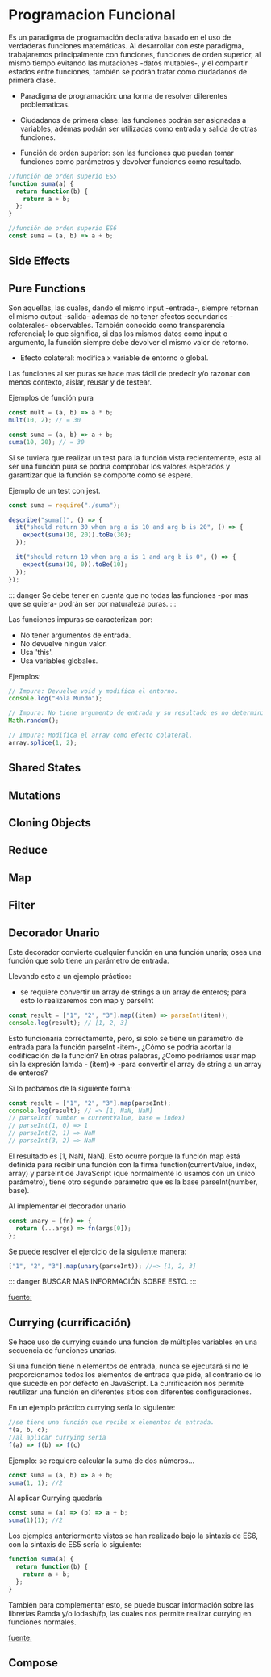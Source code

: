 # Programacion Funcional

Es un paradigma de programación declarativa basado en el uso de verdaderas funciones matemáticas. Al desarrollar con este paradigma, trabajaremos principalmente con funciones, funciones de orden superior, al mismo tiempo evitando las mutaciones -datos mutables-, y el compartir estados entre funciones, también se podrán tratar como ciudadanos de primera clase.

- Paradigma de programación: una forma de resolver diferentes problematicas.

- Ciudadanos de primera clase: las funciones podrán ser asignadas a variables, adémas podrán ser utilizadas como entrada y salida de otras funciones.

- Función de orden superior: son las funciones que puedan tomar funciones como parámetros y devolver funciones como resultado.

```js
//función de orden superio ES5
function suma(a) {
  return function(b) {
    return a + b;
  };
}

//función de orden superio ES6
const suma = (a, b) => a + b;
```

## Side Effects

## Pure Functions

Son aquellas, las cuales, dando el mismo input -entrada-, siempre retornan el mismo output -salida- ademas de no tener efectos secundarios -colaterales- observables. También conocido como transparencia referencial; lo que significa, si das los mismos datos como input o argumento, la función siempre debe devolver el mismo valor de retorno.

- Efecto colateral: modifica x variable de entorno o global.

Las funciones al ser puras se hace mas fácil de predecir y/o razonar con menos contexto, aislar, reusar y de testear.

Ejemplos de función pura

```js
const mult = (a, b) => a * b;
mult(10, 2); // = 30
```

```js
const suma = (a, b) => a + b;
suma(10, 20); // = 30
```

Si se tuviera que realizar un test para la función vista recientemente, esta al ser una función pura se podría comprobar los valores esperados y garantizar que la función se comporte como se espere.

Ejemplo de un test con jest.

```js
const suma = require("./suma");

describe("suma()", () => {
  it("should return 30 when arg a is 10 and arg b is 20", () => {
    expect(suma(10, 20)).toBe(30);
  });

  it("should return 10 when arg a is 1 and arg b is 0", () => {
    expect(suma(10, 0)).toBe(10);
  });
});
```

::: danger
Se debe tener en cuenta que no todas las funciones -por mas que se quiera- podrán ser por naturaleza puras.
:::

Las funciones impuras se caracterizan por:

- No tener argumentos de entrada.
- No devuelve ningún valor.
- Usa 'this'.
- Usa variables globales.

Ejemplos:

```js
// Impura: Devuelve void y modifica el entorno.
console.log("Hola Mundo");

// Impura: No tiene argumento de entrada y su resultado es no determinista.
Math.random();

// Impura: Modifica el array como efecto colateral.
array.splice(1, 2);
```

## Shared States

## Mutations

## Cloning Objects

## Reduce

## Map

## Filter

## Decorador Unario

Este decorador convierte cualquier función en una función unaria; osea una función que solo tiene un parámetro de entrada.

Llevando esto a un ejemplo práctico:

- se requiere convertir un array de strings a un array de enteros; para esto lo realizaremos con map y parseInt

```ts
const result = ["1", "2", "3"].map((item) => parseInt(item));
console.log(result); // [1, 2, 3]
```

Esto funcionaría correctamente, pero, si solo se tiene un parámetro de entrada para la función parseInt -item-, ¿Cómo se podría acortar la codificación de la función? En otras palabras, ¿Cómo podríamos usar map sin la expresión lamda - (item)=> -para convertir el array de string a un array de enteros?

Si lo probamos de la siguiente forma:

```ts
const result = ["1", "2", "3"].map(parseInt);
console.log(result); // => [1, NaN, NaN]
// parseInt( number = currentValue, base = index)
// parseInt(1, 0) => 1
// parseInt(2, 1) => NaN
// parseInt(3, 2) => NaN
```

El resultado es [1, NaN, NaN]. Esto ocurre porque la función map está definida para recibir una función con la firma function(currentValue, index, array) y parseInt de JavaScript (que normalmente lo usamos con un único parámetro), tiene otro segundo parámetro que es la base parseInt(number, base).

Al implementar el decorador unario

```ts
const unary = (fn) => {
  return (...args) => fn(args[0]);
};
```

Se puede resolver el ejercicio de la siguiente manera:

```ts
["1", "2", "3"].map(unary(parseInt)); //=> [1, 2, 3]
```

::: danger
BUSCAR MAS INFORMACIÓN SOBRE ESTO.
:::

[fuente: ](https://lemoncode.net/lemoncode-blog/2017/9/5/introduccion-programacion-funcional-javascript)

## Currying (currificación)

Se hace uso de currying cuándo una función de múltiples variables en una secuencia de funciones unarias.

Si una función tiene n elementos de entrada, nunca se ejecutará si no le proporcionamos todos los elementos de entrada que pide, al contrario de lo que sucede en por defecto en JavaScript.
La currificación nos permite reutilizar una función en diferentes sitios con diferentes configuraciones.

En un ejemplo práctico currying sería lo siguiente:

```js
//se tiene una función que recibe x elementos de entrada.
f(a, b, c);
//al aplicar currying sería
f(a) => f(b) => f(c)
```

Ejemplo: se requiere calcular la suma de dos números...

```ts
const suma = (a, b) => a + b;
suma(1, 1); //2
```

Al aplicar Currying quedaría

```ts
const suma = (a) => (b) => a + b;
suma(1)(1); //2
```

Los ejemplos anteriormente vistos se han realizado bajo la sintaxis de ES6, con la sintaxis de ES5 sería lo siguiente:

```ts
function suma(a) {
  return function(b) {
    return a + b;
  };
}
```

También para complementar esto, se puede buscar información sobre las librerias Ramda y/o lodash/fp, las cuales nos permite realizar currying en funciones normales.

[fuente: ](https://lemoncode.net/lemoncode-blog/2017/9/5/introduccion-programacion-funcional-javascript)

## Compose
